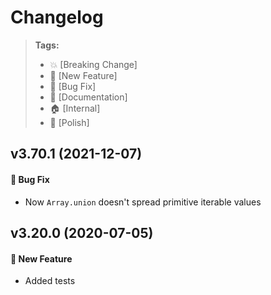 Changelog
=========

> **Tags:**
> - :boom:       [Breaking Change]
> - :rocket:     [New Feature]
> - :bug:        [Bug Fix]
> - :memo:       [Documentation]
> - :house:      [Internal]
> - :nail_care:  [Polish]

## v3.70.1 (2021-12-07)

#### :bug: Bug Fix

* Now `Array.union` doesn't spread primitive iterable values

## v3.20.0 (2020-07-05)

#### :rocket: New Feature

* Added tests
